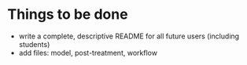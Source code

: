 # Things to be done
- write a complete, descriptive README for all future users (including students)
- add files: model, post-treatment, workflow
